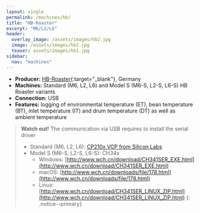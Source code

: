 ```yaml
---
layout: single
permalink: /machines/hb/
title: "HB-Roaster"
excerpt: "M6/L2/L6"
header:
  overlay_image: /assets/images/hb2.jpg
  image: /assets/images/hb2.jpg
  teaser: assets/images/hb1.jpg
sidebar:
  nav: "machines"
---
```

* __Producer:__ [HB-Roaster](https://hb-roaster.com/){:target="_blank"}, Germany
* __Machines:__ Standard (M6, L2, L6) and Model S (M6-S, L2-S, L6-S) HB Roaster variants
* __Connection:__ USB
* __Features:__ logging of environmental temperature (ET), bean temperature (BT), inlet temperature (IT) and drum temperature (DT) as well as ambient temperature

> **Watch out!**
> The communication via USB requires to install the serial driver   
> * Standard (M6, L2, L6): [CP210x VCP from Silicon Labs](https://www.silabs.com/products/development-tools/software/usb-to-uart-bridge-vcp-drivers)
> * Model S (M6-S, L2-S, L6-S): CH34x
>    - Windows: [http://www.wch.cn/download/CH341SER_EXE.html](http://www.wch.cn/download/CH341SER_EXE.html)
>   - macOS: [http://www.wch.cn/downloads/file/178.html](http://www.wch.cn/downloads/file/178.html)
>   - Linux: [http://www.wch.cn/download/CH341SER_LINUX_ZIP.html](http://www.wch.cn/download/CH341SER_LINUX_ZIP.html)
{: .notice--primary}